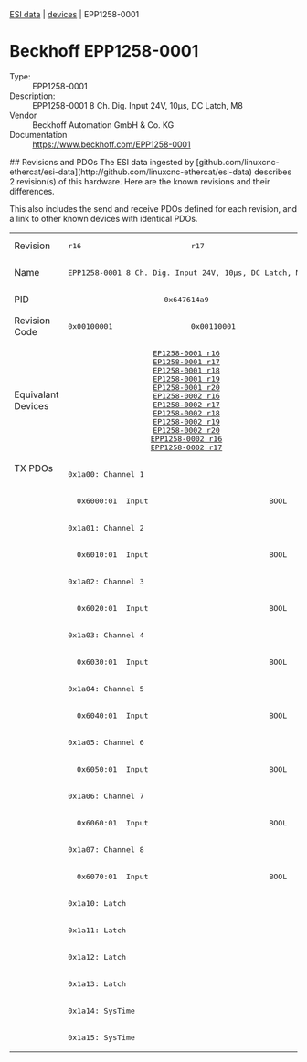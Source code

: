 <div class="nav"><a href="/esi-data">ESI data</a> | <a href="/esi-data/devices">devices</a> | EPP1258-0001</div>

#  Beckhoff EPP1258-0001

<dl>
  <dt>Type:</dt><dd>EPP1258-0001</dd>
  <dt>Description:</dt><dd>EPP1258-0001 8 Ch. Dig. Input 24V, 10µs, DC Latch, M8</dd>
  <dt>Vendor</dt><dd>Beckhoff Automation GmbH & Co. KG</dd>
  <dt>Documentation</dt><dd><a href="https://www.beckhoff.com/EPP1258-0001">https://www.beckhoff.com/EPP1258-0001</a></dd>
</dl>
## Revisions and PDOs
The ESI data ingested by [github.com/linuxcnc-ethercat/esi-data](http://github.com/linuxcnc-ethercat/esi-data) describes 2 revision(s) of this hardware.  Here are the known revisions and their differences.

This also includes the send and receive PDOs defined for each revision, and a link to other known devices with identical PDOs.

<table>
<tr >
<td class="first">Revision</td>
<td ><pre>r16</pre></td>
<td ><pre>r17</pre></td>
</tr>
<tr >
<td class="first">Name</td>
<td  colspan=2 align="center"><pre>EPP1258-0001 8 Ch. Dig. Input 24V, 10µs, DC Latch, M8</pre></td>
</tr>
<tr >
<td class="first">PID</td>
<td  colspan=2 align="center"><pre>0x647614a9</pre></td>
</tr>
<tr >
<td class="first">Revision Code</td>
<td ><pre>0x00100001</pre></td>
<td ><pre>0x00110001</pre></td>
</tr>
<tr >
<td class="first">Equivalant Devices</td>
<td  colspan=2 align="center"><pre><a href="EP1258-0001">EP1258-0001 r16</a><br/><a href="EP1258-0001">EP1258-0001 r17</a><br/><a href="EP1258-0001">EP1258-0001 r18</a><br/><a href="EP1258-0001">EP1258-0001 r19</a><br/><a href="EP1258-0001">EP1258-0001 r20</a><br/><a href="EP1258-0002">EP1258-0002 r16</a><br/><a href="EP1258-0002">EP1258-0002 r17</a><br/><a href="EP1258-0002">EP1258-0002 r18</a><br/><a href="EP1258-0002">EP1258-0002 r19</a><br/><a href="EP1258-0002">EP1258-0002 r20</a><br/><a href="EPP1258-0002">EPP1258-0002 r16</a><br/><a href="EPP1258-0002">EPP1258-0002 r17</a></pre></td>
</tr>
<tr class="txpdo pdosection">
<td class="first" rowspan=22 valign=top>TX PDOs</td>
<td colspan=2 align="left"><pre>0x1a00: Channel 1</pre></td>
<td></td>
</tr>
<tr class="txpdo">
<td  colspan=2 align="left"><pre>  0x6000:01  Input                           BOOL</pre></td>
</tr>
<tr class="txpdo pdosection">
<td  colspan=2 align="left"><pre>0x1a01: Channel 2</pre></td>
</tr>
<tr class="txpdo">
<td  colspan=2 align="left"><pre>  0x6010:01  Input                           BOOL</pre></td>
</tr>
<tr class="txpdo pdosection">
<td  colspan=2 align="left"><pre>0x1a02: Channel 3</pre></td>
</tr>
<tr class="txpdo">
<td  colspan=2 align="left"><pre>  0x6020:01  Input                           BOOL</pre></td>
</tr>
<tr class="txpdo pdosection">
<td  colspan=2 align="left"><pre>0x1a03: Channel 4</pre></td>
</tr>
<tr class="txpdo">
<td  colspan=2 align="left"><pre>  0x6030:01  Input                           BOOL</pre></td>
</tr>
<tr class="txpdo pdosection">
<td  colspan=2 align="left"><pre>0x1a04: Channel 5</pre></td>
</tr>
<tr class="txpdo">
<td  colspan=2 align="left"><pre>  0x6040:01  Input                           BOOL</pre></td>
</tr>
<tr class="txpdo pdosection">
<td  colspan=2 align="left"><pre>0x1a05: Channel 6</pre></td>
</tr>
<tr class="txpdo">
<td  colspan=2 align="left"><pre>  0x6050:01  Input                           BOOL</pre></td>
</tr>
<tr class="txpdo pdosection">
<td  colspan=2 align="left"><pre>0x1a06: Channel 7</pre></td>
</tr>
<tr class="txpdo">
<td  colspan=2 align="left"><pre>  0x6060:01  Input                           BOOL</pre></td>
</tr>
<tr class="txpdo pdosection">
<td  colspan=2 align="left"><pre>0x1a07: Channel 8</pre></td>
</tr>
<tr class="txpdo">
<td  colspan=2 align="left"><pre>  0x6070:01  Input                           BOOL</pre></td>
</tr>
<tr class="txpdo pdosection">
<td  colspan=2 align="left"><pre>0x1a10: Latch</pre></td>
</tr>
<tr class="txpdo pdosection">
<td  colspan=2 align="left"><pre>0x1a11: Latch</pre></td>
</tr>
<tr class="txpdo pdosection">
<td  colspan=2 align="left"><pre>0x1a12: Latch</pre></td>
</tr>
<tr class="txpdo pdosection">
<td  colspan=2 align="left"><pre>0x1a13: Latch</pre></td>
</tr>
<tr class="txpdo pdosection">
<td  colspan=2 align="left"><pre>0x1a14: SysTime</pre></td>
</tr>
<tr class="txpdo pdosection">
<td  colspan=2 align="left"><pre>0x1a15: SysTime</pre></td>
</tr>
</table>
